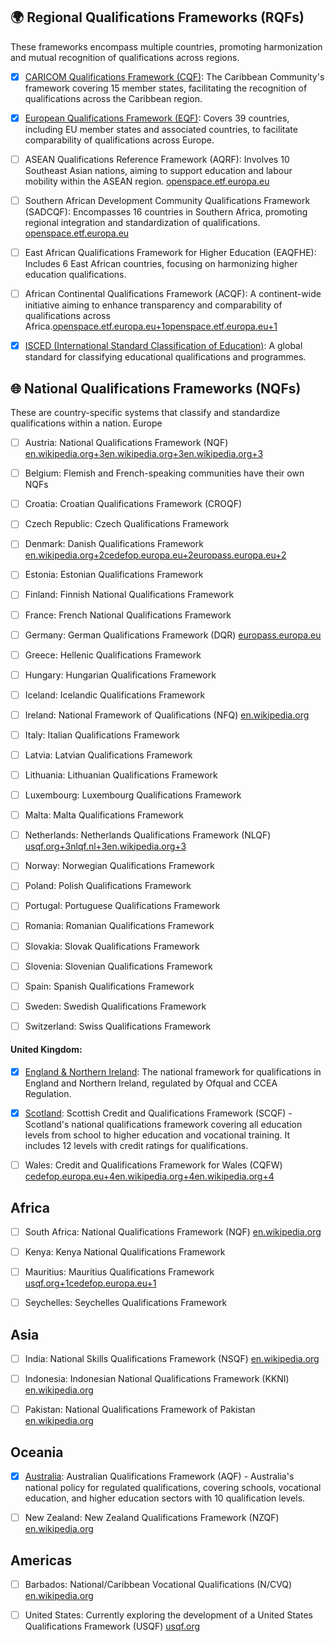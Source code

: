 ## 🌍 Regional Qualifications Frameworks (RQFs)

These frameworks encompass multiple countries, promoting harmonization and mutual recognition of qualifications across regions.

- [x] [CARICOM Qualifications Framework (CQF)](./data/CARICOM.md): The Caribbean Community's framework covering 15 member states, facilitating the recognition of qualifications across the Caribbean region.

- [x] [European Qualifications Framework (EQF)](./data/EQF.md): Covers 39 countries, including EU member states and associated countries, to facilitate comparability of qualifications across Europe.

- [ ] ASEAN Qualifications Reference Framework (AQRF): Involves 10 Southeast Asian nations, aiming to support education and labour mobility within the ASEAN region. [openspace.etf.europa.eu](https://openspace.etf.europa.eu/content/721-qualifications-frameworks)

- [ ] Southern African Development Community Qualifications Framework (SADCQF): Encompasses 16 countries in Southern Africa, promoting regional integration and standardization of qualifications. [openspace.etf.europa.eu](https://openspace.etf.europa.eu/content/721-qualifications-frameworks)

- [ ] East African Qualifications Framework for Higher Education (EAQFHE): Includes 6 East African countries, focusing on harmonizing higher education qualifications.

- [ ] African Continental Qualifications Framework (ACQF): A continent-wide initiative aiming to enhance transparency and comparability of qualifications across Africa.[openspace.etf.europa.eu+1openspace.etf.europa.eu+1](https://openspace.etf.europa.eu/resources/regional-qualifications-frameworks-around-globe-2020?utm_source=chatgpt.com)

- [x] [ISCED (International Standard Classification of Education)](./data/ISCED.md): A global standard for classifying educational qualifications and programmes.

## 🌐 National Qualifications Frameworks (NQFs)

These are country-specific systems that classify and standardize qualifications within a nation.
Europe

- [ ] Austria: National Qualifications Framework (NQF)
    [en.wikipedia.org+3en.wikipedia.org+3en.wikipedia.org+3](https://en.wikipedia.org/wiki/Scottish_Credit_and_Qualifications_Framework?utm_source=chatgpt.com)

- [ ] Belgium: Flemish and French-speaking communities have their own NQFs

- [ ] Croatia: Croatian Qualifications Framework (CROQF)

- [ ] Czech Republic: Czech Qualifications Framework

- [ ] Denmark: Danish Qualifications Framework
    [en.wikipedia.org+2cedefop.europa.eu+2europass.europa.eu+2](https://www.cedefop.europa.eu/en/projects/national-qualifications-framework-nqf?utm_source=chatgpt.com)

- [ ] Estonia: Estonian Qualifications Framework

- [ ] Finland: Finnish National Qualifications Framework

- [ ] France: French National Qualifications Framework

- [ ] Germany: German Qualifications Framework (DQR)
    [europass.europa.eu](https://europass.europa.eu/en/europass-digital-tools/european-qualifications-framework/national-qualifications-frameworks?utm_source=chatgpt.com)

- [ ] Greece: Hellenic Qualifications Framework

- [ ] Hungary: Hungarian Qualifications Framework

- [ ] Iceland: Icelandic Qualifications Framework

- [ ] Ireland: National Framework of Qualifications (NFQ)
    [en.wikipedia.org](https://en.wikipedia.org/wiki/National_Framework_of_Qualifications?utm_source=chatgpt.com)

- [ ] Italy: Italian Qualifications Framework

- [ ] Latvia: Latvian Qualifications Framework

- [ ] Lithuania: Lithuanian Qualifications Framework

- [ ] Luxembourg: Luxembourg Qualifications Framework

- [ ] Malta: Malta Qualifications Framework

- [ ] Netherlands: Netherlands Qualifications Framework (NLQF)
    [usqf.org+3nlqf.nl+3en.wikipedia.org+3](https://nlqf.nl/english?utm_source=chatgpt.com)

- [ ] Norway: Norwegian Qualifications Framework

- [ ] Poland: Polish Qualifications Framework

- [ ] Portugal: Portuguese Qualifications Framework

- [ ] Romania: Romanian Qualifications Framework

- [ ] Slovakia: Slovak Qualifications Framework

- [ ] Slovenia: Slovenian Qualifications Framework

- [ ] Spain: Spanish Qualifications Framework

- [ ] Sweden: Swedish Qualifications Framework

- [ ] Switzerland: Swiss Qualifications Framework

#### United Kingdom:

- [x] [England & Northern Ireland](./data/uk_RQF.md): The national framework for qualifications in England and Northern Ireland, regulated by Ofqual and CCEA Regulation.

- [x] [Scotland](./data/scotland_SCQF.md): Scottish Credit and Qualifications Framework (SCQF) - Scotland's national qualifications framework covering all education levels from school to higher education and vocational training. It includes 12 levels with credit ratings for qualifications.

- [ ] Wales: Credit and Qualifications Framework for Wales (CQFW)
        [cedefop.europa.eu+4en.wikipedia.org+4en.wikipedia.org+4](https://en.wikipedia.org/wiki/National_qualifications_framework?utm_source=chatgpt.com)

## Africa

- [ ] South Africa: National Qualifications Framework (NQF)
    [en.wikipedia.org](https://en.wikipedia.org/wiki/South_African_Qualifications_Authority?utm_source=chatgpt.com)

- [ ] Kenya: Kenya National Qualifications Framework

- [ ] Mauritius: Mauritius Qualifications Framework
    [usqf.org+1cedefop.europa.eu+1](https://usqf.org/?utm_source=chatgpt.com)

- [ ] Seychelles: Seychelles Qualifications Framework

## Asia

- [ ] India: National Skills Qualifications Framework (NSQF)
    [en.wikipedia.org](https://en.wikipedia.org/wiki/National_qualifications_framework?utm_source=chatgpt.com)

- [ ] Indonesia: Indonesian National Qualifications Framework (KKNI)
    [en.wikipedia.org](https://en.wikipedia.org/wiki/National_qualifications_framework?utm_source=chatgpt.com)

- [ ] Pakistan: National Qualifications Framework of Pakistan
    [en.wikipedia.org](https://en.wikipedia.org/wiki/National_qualifications_framework?utm_source=chatgpt.com)

## Oceania

- [x] [Australia](./data/au_AQF.md): Australian Qualifications Framework (AQF) - Australia's national policy for regulated qualifications, covering schools, vocational education, and higher education sectors with 10 qualification levels.

- [ ] New Zealand: New Zealand Qualifications Framework (NZQF)
    [en.wikipedia.org](https://en.wikipedia.org/wiki/National_qualifications_framework?utm_source=chatgpt.com)

## Americas

- [ ] Barbados: National/Caribbean Vocational Qualifications (N/CVQ)
    [en.wikipedia.org](https://en.wikipedia.org/wiki/National_qualifications_framework?utm_source=chatgpt.com)

- [ ] United States: Currently exploring the development of a United States Qualifications Framework (USQF)
    [usqf.org](https://usqf.org/?utm_source=chatgpt.com)